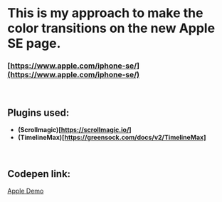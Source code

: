 # This is my approach to make the color transitions on the new Apple SE page.
### [https://www.apple.com/iphone-se/](https://www.apple.com/iphone-se/)

&nbsp;

## Plugins used:

- **(Scrollmagic)[https://scrollmagic.io/]**
- **(TimelineMax)[https://greensock.com/docs/v2/TimelineMax]**

&nbsp;

## Codepen link:

[Apple Demo](https://codepen.io/MathiasWP/pen/LYpZMjw)
